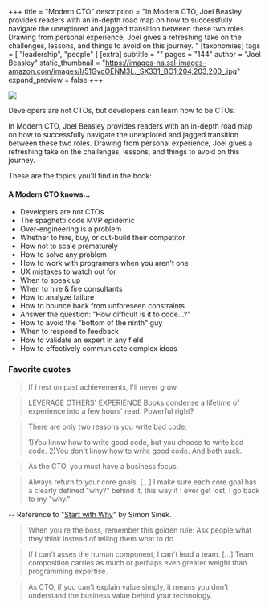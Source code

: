 +++
title = "Modern CTO"
description = "In Modern CTO, Joel Beasley provides readers with an in-depth road map on how to successfully navigate the unexplored and jagged transition between these two roles. Drawing from personal experience, Joel gives a refreshing take on the challenges, lessons, and things to avoid on this journey. "
[taxonomies]
tags = [ "leadership", "people" ]
[extra]
subtitle = ""
pages = "144"
author = "Joel Beasley"
static_thumbnail = "https://images-na.ssl-images-amazon.com/images/I/51GydOENM3L._SX331_BO1,204,203,200_.jpg"
expand_preview = false
+++

<a target="_blank" href="https://www.amazon.de/-/en/Joel-Beasley/dp/0692076069/">
    <img border="0" src="https://images-na.ssl-images-amazon.com/images/I/51GydOENM3L._SX331_BO1,204,203,200_.jpg" >
</a>


<!-- more -->

Developers are not CTOs, but developers can learn how to be CTOs.

In Modern CTO, Joel Beasley provides readers with an in-depth road map on how to successfully navigate the unexplored
and jagged transition between these two roles. Drawing from personal experience, Joel gives a refreshing take on the
challenges, lessons, and things to avoid on this journey. 

These are the topics you'll find in the book:

#### A Modern CTO knows...

- Developers are not CTOs
- The spaghetti code MVP epidemic
- Over-engineering is a problem
- Whether to hire, buy, or out-build their competitor
- How not to scale prematurely
- How to solve any problem
- How to work with programers when you aren't one
- UX mistakes to watch out for
- When to speak up
- When to hire & fire consultants
- How to analyze failure
- How to bounce back from unforeseen constraints
- Answer the question: "How difficult is it to code...?"
- How to avoid the "bottom of the ninth" guy
- When to respond to feedback
- How to validate an expert in any field
- How to effectively communicate complex ideas

### Favorite quotes

> If I rest on past achievements, I'll never grow.

> LEVERAGE OTHERS' EXPERIENCE Books condense a lifetime of experience into a few hours' read. Powerful right?

> There are only two reasons you write bad code: 
> 
> 1)You know how to write good code, but you choose to write bad code. 
> 2)You don't know how to write good code. And both suck.

> As the CTO, you must have a business focus. 

> Always return to your core goals. [...] I make sure each core goal has a clearly defined "why?" behind it, this way 
> if I ever get lost, I go back to my "why."

-- Reference to "[Start with Why](/readings/start-with-why)" by Simon Sinek.

> When you're the boss, remember this golden rule: Ask people what they think instead of telling them what to do.

> If I can't asses the human component, I can't lead a team. [...] Team composition carries as much or perhaps even 
> greater weight than programming expertise.
 
> As CTO, if you can't explain value simply, it means you don't understand the business value behind your technology.
